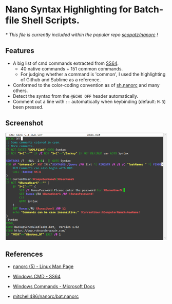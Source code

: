 # Nano Syntax Highlighting for Batch-file Shell Scripts.

*\* This file is currently included within the popular repo [scopatz/nanorc](https://github.com/scopatz/nanorc/blob/master/batch.nanorc) !*

## Features

- A big list of cmd commands extracted from [SS64](https://ss64.com/nt/).
  - 40 native commands + 151 common commands.
  - For judging whether a command is 'common', I used the highlighting of Github and Sublime as a reference.
- Conformed to the color-coding convention as of [sh.nanorc](https://git.savannah.gnu.org/cgit/nano.git/tree/syntax/sh.nanorc) and many others.
- Detect the syntax from the `@ECHO OFF` header automatically.
- Comment out a line with `::` automatically when keybinding (default: `M-3`) been pressed. 


## Screenshot

<img src="/res/scnshot.png" width=600>


## References

- [nanorc (5) - Linux Man Page](https://www.systutorials.com/docs/linux/man/5-nanorc/)

- [Windows CMD - SS64](https://ss64.com/nt/)

- [Windows Commands - Microsoft Docs](https://docs.microsoft.com/en-us/windows-server/administration/windows-commands/for)

- [mitchell486/nanorc/bat.nanorc](https://github.com/mitchell486/nanorc)
